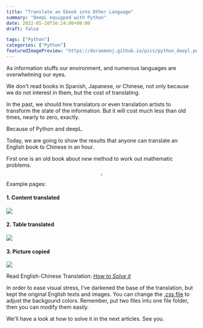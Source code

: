 ```yaml
---
title: "Translate an Ebook into Other Language"
summary: "DeepL equipped with Python"
date: 2022-05-20T16:24:00+08:00
draft: false

tags: ["Python"]
categories: ["Python"]
featuredImagePreview: "https://doraemonj.github.io/pics/python_deepl.png"
---
```


As information stuffs our environment, and numerous languages are overwhelming our eyes.

We don't read books in Spanish, Japanese, or Chinese, not only because we do not interest in them, but the cost of translating.

In the past, we should hire translators or even translation artists to transform the state of the information. But it will cost much less than old times, nearly to zero, exactly.

Because of Python and deepL.

Today, we are going to show the results that anyone can translate an English book to Chinese in an hour.

First one is an old book about *new* method to work out mathematic problems.

<div align = "center"><a href="https://doraemonj.github.io/docs/b29_how_to_solve_it/en_zh.html" target="_blank"><img src="https://doraemonj.github.io/docs/b29_how_to_solve_it/cover.jpg" style="zoom: 30%;"/></a></div>

Example pages:

#### 1. Content translated

![](https://doraemonj.github.io/pics/screenshot_20220521_062324.png)

#### 2. Table translated

![](https://doraemonj.github.io/pics/screenshot_20220520_211800.png)

#### 3. Picture copied

![](https://doraemonj.github.io/pics/screenshot_20220520_211902.png)

Read English-Chinese Translation:  [*How to Solve it*](https://doraemonj.github.io/docs/b29_how_to_solve_it/en_zh.html)

In order to ease visual stress, I've darkened the base of the translation, but kept the original English texts and images. You can change the [.css file](https://doraemonj.github.io/docs/b29_how_to_solve_it/style.css) to adjust the backgound colors. Remember, put two files intu one file folder, then you can modify them easily. 

We'll have a look at how to solve it in the next articles. See you.
